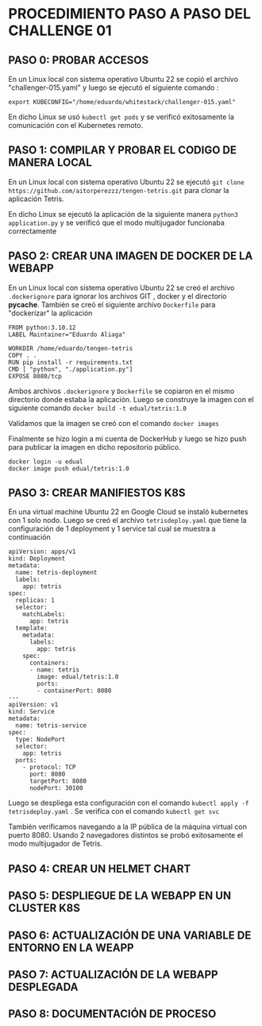 # PROCEDIMIENTO PASO A PASO DEL CHALLENGE 01

## PASO 0: PROBAR ACCESOS

En un Linux local con sistema operativo Ubuntu 22 se copió el archivo "challenger-015.yaml" y luego se ejecutó el siguiente comando :

 `export KUBECONFIG="/home/eduardo/whitestack/challenger-015.yaml"`

En dicho Linux se usó `kubectl get pods` y se verificó exitosamente la comunicación con el Kubernetes remoto.


## PASO 1: COMPILAR Y PROBAR EL CODIGO DE MANERA LOCAL

En un Linux local con sistema operativo Ubuntu 22 se ejecutó `git clone https://github.com/aitorperezzz/tengen-tetris.git` para clonar la aplicación Tetris.

En dicho Linux se ejecutó la aplicación de la siguiente manera `python3 application.py` y se verificó que el modo multijugador funcionaba correctamente


## PASO 2: CREAR UNA IMAGEN DE DOCKER DE LA WEBAPP

En un Linux local con sistema operativo Ubuntu 22 se creó el archivo `.dockerignore` para ignorar los archivos GIT , docker y el directorio __pycache__.  También se creó el siguiente archivo `Dockerfile` para "dockerizar" la aplicación

```
FROM python:3.10.12
LABEL Maintainer="Eduardo Aliaga"

WORKDIR /home/eduardo/tengen-tetris
COPY . .
RUN pip install -r requirements.txt
CMD [ "python", "./application.py"]
EXPOSE 8080/tcp
```

Ambos archivos `.dockerignore` y  `Dockerfile` se copiaron en el mismo directorio donde estaba la aplicación. Luego se construye la imagen con el siguiente comando `docker build -t edual/tetris:1.0`

Validamos que la imagen se creó con el comando `docker images`

Finalmente se hizo login a mi cuenta de DockerHub y luego se hizo push para publicar la imagen en dicho repositorio público.

```
docker login -u edual
docker image push edual/tetris:1.0
```

## PASO 3: CREAR MANIFIESTOS K8S

En una virtual machine Ubuntu 22 en Google Cloud se instaló kubernetes con 1 solo nodo. Luego se creó el archivo `tetrisdeploy.yaml`  que tiene la configuración de 1 deployment y 1 service tal cual se muestra a continuación

```
apiVersion: apps/v1
kind: Deployment
metadata:
  name: tetris-deployment
  labels:
    app: tetris
spec:
  replicas: 1
  selector:
    matchLabels:
      app: tetris
  template:
    metadata:
      labels:
        app: tetris
    spec:
      containers:
      - name: tetris
        image: edual/tetris:1.0
        ports:
        - containerPort: 8080
---
apiVersion: v1
kind: Service
metadata:
  name: tetris-service
spec:
  type: NodePort
  selector:
    app: tetris
  ports:
    - protocol: TCP
      port: 8080
      targetPort: 8080
      nodePort: 30100
```
Luego se despliega esta configuración con el comando `kubectl apply -f tetrisdeploy.yaml` . Se verifica con el comando `kubectl get svc`

También verificamos navegando a la IP pública de la máquina virtual con puerto 8080. Usando 2 navegadores distintos se probó exitosamente el modo multijugador de Tetris.


## PASO 4: CREAR UN HELMET CHART


## PASO 5: DESPLIEGUE DE LA WEBAPP EN UN CLUSTER K8S


## PASO 6: ACTUALIZACIÓN DE UNA VARIABLE DE ENTORNO EN LA WEAPP


## PASO 7: ACTUALIZACIÓN DE LA WEBAPP DESPLEGADA


## PASO 8: DOCUMENTACIÓN DE PROCESO

